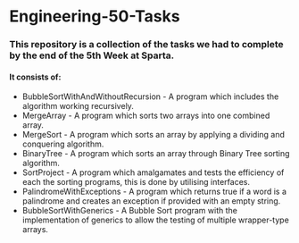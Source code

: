 # Engineering-50-Tasks
### This repository is a collection of the tasks we had to complete by the end of the 5th Week at Sparta.
#### It consists of:
* BubbleSortWithAndWithoutRecursion - A program which includes the algorithm working recursively.
* MergeArray - A program which sorts two arrays into one combined array.
* MergeSort - A program which sorts an array by applying a dividing and conquering algorithm.
* BinaryTree - A program which sorts an array through Binary Tree sorting algorithm.
* SortProject - A program which amalgamates and tests the efficiency of each the sorting programs, this is done by utilising interfaces.
* PalindromeWithExceptions - A program which returns true if a word is a palindrome and creates an exception if provided with an empty string.
* BubbleSortWithGenerics - A Bubble Sort program with the implementation of generics to allow the testing of multiple wrapper-type arrays.
